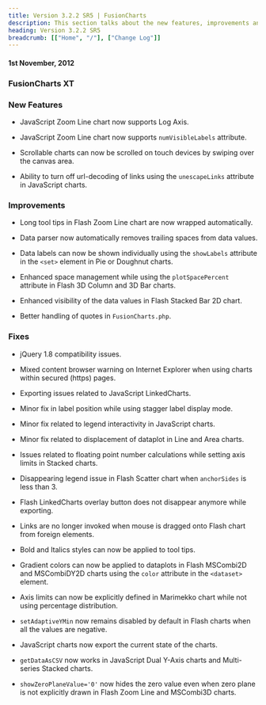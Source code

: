 ```yaml
---
title: Version 3.2.2 SR5 | FusionCharts
description: This section talks about the new features, improvements and fixes for v3.2.2 SR5.
heading: Version 3.2.2 SR5
breadcrumb: [["Home", "/"], ["Change Log"]]
---
```


#### 1st November, 2012

### FusionCharts XT

### New Features

* JavaScript Zoom Line chart now supports Log Axis.

* JavaScript Zoom Line chart now supports `numVisibleLabels` attribute.

* Scrollable charts can now be scrolled on touch devices by swiping over the canvas area.

* Ability to turn off url-decoding of links using the `unescapeLinks` attribute in JavaScript charts.

### Improvements

* Long tool tips in Flash Zoom Line chart are now wrapped automatically.

* Data parser now automatically removes trailing spaces from data values.

* Data labels can now be shown individually using the `showLabels` attribute in the `<set>` element in Pie or Doughnut charts.

* Enhanced space management while using the `plotSpacePercent` attribute in Flash 3D Column and 3D Bar charts.

* Enhanced visibility of the data values in Flash Stacked Bar 2D chart.

* Better handling of quotes in `FusionCharts.php`.

### Fixes

* jQuery 1.8 compatibility issues.

* Mixed content browser warning on Internet Explorer when using charts within secured (https) pages.

* Exporting issues related to JavaScript LinkedCharts.

* Minor fix in label position while using stagger label display mode.

* Minor fix related to legend interactivity in JavaScript charts.

* Minor fix related to displacement of dataplot in Line and Area charts.

* Issues related to floating point number calculations while setting axis limits in Stacked charts.

* Disappearing legend issue in Flash Scatter chart when `anchorSides` is less than 3.

* Flash LinkedCharts overlay button does not disappear anymore while exporting.

* Links are no longer invoked when mouse is dragged onto Flash chart from foreign elements.

* Bold and Italics styles can now be applied to tool tips.

* Gradient colors can now be applied to dataplots in Flash MSCombi2D and MSCombiDY2D charts using the `color` attribute in the `<dataset>` element.

* Axis limits can now be explicitly defined in Marimekko chart while not using percentage distribution.

* `setAdaptiveYMin` now remains disabled by default in Flash charts when all the values are negative.

* JavaScript charts now export the current state of the charts.

* `getDataAsCSV` now works in JavaScript Dual Y-Axis charts and Multi-series Stacked charts.

* `showZeroPlaneValue='0'` now hides the zero value even when zero plane is not explicitly drawn in Flash Zoom Line and MSCombi3D charts.